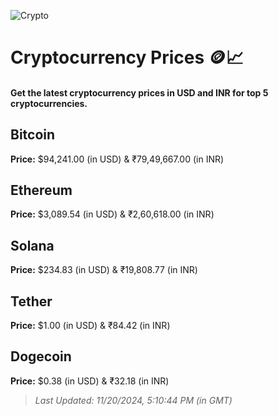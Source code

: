 
![Crypto](https://www.techguide.com.au/wp-content/uploads/2020/11/crypto3.jpeg)

# Cryptocurrency Prices 🪙📈

#### Get the latest cryptocurrency prices in USD and INR for top 5 cryptocurrencies.

## Bitcoin

**Price:** $94,241.00 (in USD) & ₹79,49,667.00 (in INR)

## Ethereum

**Price:** $3,089.54 (in USD) & ₹2,60,618.00 (in INR)

## Solana

**Price:** $234.83 (in USD) & ₹19,808.77 (in INR)

## Tether

**Price:** $1.00 (in USD) & ₹84.42 (in INR)

## Dogecoin

**Price:** $0.38 (in USD) & ₹32.18 (in INR)

> _Last Updated: 11/20/2024, 5:10:44 PM (in GMT)_
